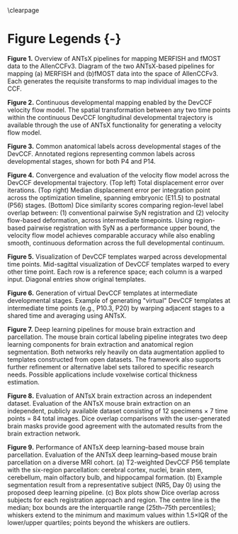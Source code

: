 
\clearpage

# Figure Legends {-}

__Figure 1.__ Overview of ANTsX pipelines for mapping MERFISH and fMOST data to
the AllenCCFv3. Diagram of the two ANTsX-based pipelines for mapping (a) MERFISH
and (b)fMOST data into the space of AllenCCFv3. Each generates the requisite
transforms to map individual images to the CCF.

__Figure 2.__ Continuous developmental mapping enabled by the DevCCF velocity
flow model.  The spatial transformation between any two time points within the
continuous DevCCF longitudinal developmental trajectory is available through the
use of ANTsX functionality for generating a velocity flow model.

__Figure 3.__ Common anatomical labels across developmental stages of the
DevCCF. Annotated regions representing common labels across developmental
stages, shown for both P4 and P14.

__Figure 4.__ Convergence and evaluation of the velocity flow model across the
DevCCF developmental trajectory. (Top left) Total displacement error over
iterations. (Top right) Median displacement error per integration point across
the optimization timeline, spanning embryonic (E11.5) to postnatal (P56) stages.
(Bottom) Dice similarity scores comparing region-level label overlap between:
(1) conventional pairwise SyN registration and (2) velocity flow-based
deformation, across intermediate timepoints. Using region-based pairwise
registration with SyN as a performance upper bound, the velocity flow model
achieves comparable accuracy while also enabling smooth, continuous deformation
across the full developmental continuum.

__Figure 5.__ Visualization of DevCCF templates warped across developmental time
points.  Mid-sagittal visualization of DevCCF templates warped to every other
time point. Each row is a reference space; each column is a warped input.
Diagonal entries show original templates.

__Figure 6.__ Generation of virtual DevCCF templates at intermediate
developmental stages.  Example of generating "virtual" DevCCF templates at
intermediate time points (e.g., P10.3, P20) by warping adjacent stages to a
shared time and averaging using ANTsX.

__Figure 7.__ Deep learning pipelines for mouse brain extraction and
parcellation.  The mouse brain cortical labeling pipeline integrates two deep
learning components for brain extraction and anatomical region segmentation.
Both networks rely heavily on data augmentation applied to templates constructed
from open datasets. The framework also supports further refinement or
alternative label sets tailored to specific research needs. Possible
applications include voxelwise cortical thickness estimation.

__Figure 8.__ Evaluation of ANTsX brain extraction across an independent
dataset. Evaluation of the ANTsX mouse brain extraction on an independent,
publicly available dataset consisting of 12 specimens $\times$ 7 time points =
84 total images. Dice overlap comparisons with the user-generated brain masks
provide good agreement with the automated results from the brain extraction
network.

__Figure 9.__ Performance of ANTsX deep learning–based mouse brain parcellation.
Evaluation of the ANTsX deep learning–based mouse brain parcellation on a
diverse MRI cohort. (a) T2-weighted DevCCF P56 template with the six-region
parcellation: cerebral cortex, nuclei, brain stem, cerebellum, main olfactory
bulb, and hippocampal formation. (b) Example segmentation result from a
representative subject (NR5, Day 0) using the proposed deep learning pipeline.
(c) Box plots show Dice overlap across subjects for each registration approach
and region. The centre line is the median; box bounds are the interquartile
range (25th–75th percentiles); whiskers extend to the minimum and maximum values
within 1.5×IQR of the lower/upper quartiles; points beyond the whiskers are
outliers.
